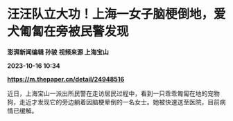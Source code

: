 # 汪汪队立大功！上海一女子脑梗倒地，爱犬匍匐在旁被民警发现
**澎湃新闻编辑 孙骏 视频来源 上海宝山**

**2023-10-16 10:34**

**https://m.thepaper.cn/detail/24948516**

近日，上海宝山一派出所民警在走访居民过程中，看到一只乖乖匍匐在地的宠物狗，走近才发现它的旁边躺着因脑梗晕倒的一名女士。她被快速送至医院，目前病情已缓解。
